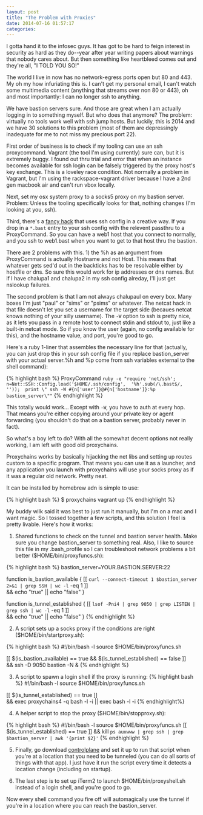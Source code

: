 ```yaml
---
layout: post
title: "The Problem with Proxies"
date: 2014-07-16 01:57:17
categories: 
---
```


I gotta hand it to the infosec guys. It has got to be hard to feign interest in security as hard as they do--year after year writing papers about warnings that nobody cares about. But then something like heartbleed comes out and they're all, "I TOLD YOU SO!"

The world I live in now has no network-egress ports open but 80 and 443. My oh my how infuriating this is. I can't get my personal email, I can't watch some multimedia content (anything that streams over non 80 or 443), oh and most importantly: I can no longer ssh to anything.

We have bastion servers sure. And those are great when I am actually logging in to something myself. But who does that anymore? The problem: virtually no tools work well with ssh jump hosts. But luckily, this is 2014 and we have 30 solutions to this problem (most of them are depressingly inadequate for me to not miss my precious port 22).

First order of business is to check if my tooling can use an ssh proxycommand. Vagrant (the tool I'm using currently) sure can, but it is extremely buggy. I found out thru trial and error that when an instance becomes available for ssh login can be falsely triggered by the proxy host's key exchange. This is a loveley race condition. Not normally a problem in Vagrant, but I'm using the rackspace-vagrant driver because I have a 2nd gen macbook air and can't run vbox locally.

Next, set my osx system proxy to a socks5 proxy on my bastion server. Problem: Unless the tooling specifically looks for that, nothing changes (I'm looking at you, ssh).

Third, there's a [fancy hack][ssh_config_sed] that uses ssh config in a creative way. If you drop in a ```*.bast``` entry to your ssh config with the relevent passthru to a ProxyCommand. So you can have a web1 host that you connect to normally, and you ssh to web1.bast when you want to get to that host thru the bastion. 

There are 2 problems with this. 1) the %h as an argument from ProxyCommand is actually Hostname and not Host. This means that whatever gets sed'd out in the backticks has to be resolvable either by hostfile or dns. So sure this would work for ip addresses or dns names. But if I have chalupa1 and chalupa2 in my ssh config alreday, I'll just get nslookup failures. 

The second problem is that I am not always chalupaul on every box. Many boxes I'm just "paul" or "sims" or "psims" or whatever. The netcat hack in that file doesn't let you set a username for the target side (becaues netcat knows nothing of your silly username). The ```-W``` option to ssh is pretty nice, as it lets you pass in a remote host to connect stdin and stdout to, just like a built-in netcat mode. So if you know the user (again, no config available for this), and the hostname value, and port, you're good to go.

Here's a ruby 1-liner that assembles the necessary line for that (actually, you can just drop this in your ssh config file if you replace bastion\_server with your actual server.%h and %p come from ssh variables external to the shell command):

{% highlight bash %}
ProxyCommand `ruby -e "require 'net/ssh'; 
n=Net::SSH::Config.load('$HOME/.ssh/config', 
'%h'.sub(/\.bast$/, '')); 
print \" ssh -W #{n['user']}@#{n['hostname']}:%p bastion_server\""`
{% endhighlight %}

This totally would work... Except with ```-W```, you have to auth at every hop. That means you're either copying around your private key or agent forwarding (you shouldn't do that on a bastion server, probably never in fact).

So what's a boy left to do? With all the somewhat decent options not really working, I am left with good old proxychains. 

Proxychains works by basically hijacking the net libs and setting up routes custom to a specific program. That means you can use it as a launcher, and any application you launch with proxychains will use your socks proxy as if it was a regular old network. Pretty neat.

It can be installed by homebrew adn is simple to use:

{% highlight bash %}
$ proxychains vagrant up
{% endhighlight %}

My buddy wilk said it was best to just run it manually, but I'm on a mac and I want magic. So I tossed together a few scripts, and this solution I feel is pretty livable. Here's how it works:

1) Shared functions to check on the tunnel and bastion server health. Make sure you change bastion\_server to something real. Also, I like to source this file in my .bash_profile so I can troubleshoot network problems a bit better ($HOME/bin/proxyfuncs.sh):

{% highlight bash %}
bastion_server=YOUR.BASTION.SERVER:22

function is_bastion_available {
	[[ `curl --connect-timeout 1 $bastion_server 2>&1 | grep SSH | wc -l` -eq 1 ]] \
	&& echo "true" || echo "false"
}

function is_tunnel_established {
	[[ `lsof -Pni4 | grep 9050 | grep LISTEN | grep ssh | wc -l` -eq 1 ]] \
	&& echo "true" || echo "false"
}
{% endhighlight %}

2) A script sets up a socks proxy if the conditions are right ($HOME/bin/startproxy.sh):

 {% highlight bash %}
 #!/bin/bash -l
 source $HOME/bin/proxyfuncs.sh

 [[ $(is_bastion_available) == true && $(is_tunnel_established) == false ]] \
 && ssh -D 9050 bastion -N &
 {% endhighlight %}
 
3) A script to spawn a login shell if the proxy is running:
 {% highlight bash %}
 #!/bin/bash -l
 source $HOME/bin/proxyfuncs.sh

[[ $(is_tunnel_established) == true ]] \
&& exec proxychains4 -q bash -l -i || exec bash -l -i
{% endhighlight%}

4) A helper script to stop the proxy ($HOME/bin/stopproxy.sh):

 {% highlight bash %}
 #!/bin/bash -l
 source $HOME/bin/proxyfuncs.sh
 [[ $(is_tunnel_established) == true ]] && kill `ps auxwww | grep ssh | grep $bastion_server | awk '{print $2}'`
 {% endhighlight %}

5) Finally, go download [controlplane][cp_link] and set it up to run that script when you're at a location that you need to be tunneled (you can do all sorts of things with that app). I just have it run the script every time it detects a location change (including on startup).

6) The last step is to set up iTerm2 to launch $HOME/bin/proxyshell.sh instead of a login shell, and you're good to go.

Now every shell command you fire off will automagically use the tunnel if you're in a location where you can reach the bastion\_server.



[cp_link]: http://www.controlplaneapp.com/
[ssh_config_sed]: https://journal.paul.querna.org/articles/2014/06/09/ssh-proxy-using-sed/